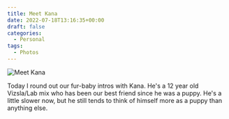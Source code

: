 ```yaml
---
title: Meet Kana
date: 2022-07-18T13:16:35+00:00
draft: false
categories:
  - Personal
tags:
  - Photos
---
```


![Meet Kana](/images/2022/07/meet-kana.jpg)

Today I round out our fur-baby intros with Kana. He's a 12 year old Vizsla/Lab mix who has been our best friend since he was a puppy. He's a little slower now, but he still tends to think of himself more as a puppy than anything else.